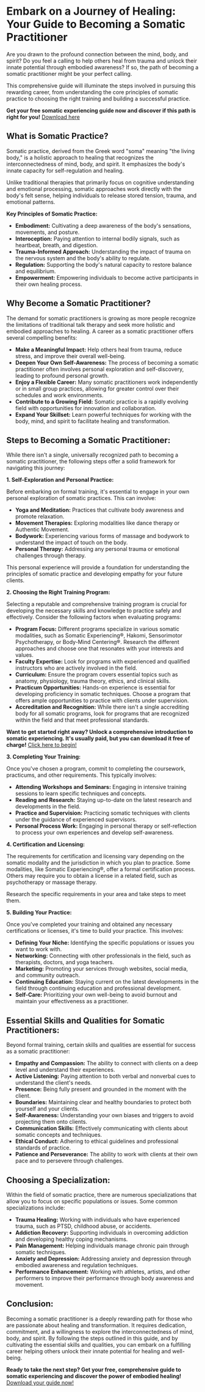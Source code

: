# Embark on a Journey of Healing: Your Guide to Becoming a Somatic Practitioner

Are you drawn to the profound connection between the mind, body, and spirit? Do you feel a calling to help others heal from trauma and unlock their innate potential through embodied awareness? If so, the path of becoming a somatic practitioner might be your perfect calling.

This comprehensive guide will illuminate the steps involved in pursuing this rewarding career, from understanding the core principles of somatic practice to choosing the right training and building a successful practice.

**Get your free somatic experiencing guide now and discover if this path is right for you!** [Download here](https://udemywork.com/somatic-practitioner)

## What is Somatic Practice?

Somatic practice, derived from the Greek word "soma" meaning "the living body," is a holistic approach to healing that recognizes the interconnectedness of mind, body, and spirit. It emphasizes the body's innate capacity for self-regulation and healing.

Unlike traditional therapies that primarily focus on cognitive understanding and emotional processing, somatic approaches work directly with the body's felt sense, helping individuals to release stored tension, trauma, and emotional patterns.

**Key Principles of Somatic Practice:**

*   **Embodiment:** Cultivating a deep awareness of the body's sensations, movements, and posture.
*   **Interoception:** Paying attention to internal bodily signals, such as heartbeat, breath, and digestion.
*   **Trauma-Informed Approach:** Understanding the impact of trauma on the nervous system and the body's ability to regulate.
*   **Regulation:** Supporting the body's natural capacity to restore balance and equilibrium.
*   **Empowerment:** Empowering individuals to become active participants in their own healing process.

## Why Become a Somatic Practitioner?

The demand for somatic practitioners is growing as more people recognize the limitations of traditional talk therapy and seek more holistic and embodied approaches to healing. A career as a somatic practitioner offers several compelling benefits:

*   **Make a Meaningful Impact:** Help others heal from trauma, reduce stress, and improve their overall well-being.
*   **Deepen Your Own Self-Awareness:** The process of becoming a somatic practitioner often involves personal exploration and self-discovery, leading to profound personal growth.
*   **Enjoy a Flexible Career:** Many somatic practitioners work independently or in small group practices, allowing for greater control over their schedules and work environments.
*   **Contribute to a Growing Field:** Somatic practice is a rapidly evolving field with opportunities for innovation and collaboration.
*   **Expand Your Skillset:** Learn powerful techniques for working with the body, mind, and spirit to facilitate healing and transformation.

## Steps to Becoming a Somatic Practitioner:

While there isn't a single, universally recognized path to becoming a somatic practitioner, the following steps offer a solid framework for navigating this journey:

**1. Self-Exploration and Personal Practice:**

Before embarking on formal training, it's essential to engage in your own personal exploration of somatic practices. This can involve:

*   **Yoga and Meditation:** Practices that cultivate body awareness and promote relaxation.
*   **Movement Therapies:** Exploring modalities like dance therapy or Authentic Movement.
*   **Bodywork:** Experiencing various forms of massage and bodywork to understand the impact of touch on the body.
*   **Personal Therapy:** Addressing any personal trauma or emotional challenges through therapy.

This personal experience will provide a foundation for understanding the principles of somatic practice and developing empathy for your future clients.

**2. Choosing the Right Training Program:**

Selecting a reputable and comprehensive training program is crucial for developing the necessary skills and knowledge to practice safely and effectively. Consider the following factors when evaluating programs:

*   **Program Focus:** Different programs specialize in various somatic modalities, such as Somatic Experiencing®, Hakomi, Sensorimotor Psychotherapy, or Body-Mind Centering®. Research the different approaches and choose one that resonates with your interests and values.
*   **Faculty Expertise:** Look for programs with experienced and qualified instructors who are actively involved in the field.
*   **Curriculum:** Ensure the program covers essential topics such as anatomy, physiology, trauma theory, ethics, and clinical skills.
*   **Practicum Opportunities:** Hands-on experience is essential for developing proficiency in somatic techniques. Choose a program that offers ample opportunities to practice with clients under supervision.
*   **Accreditation and Recognition:** While there isn't a single accrediting body for all somatic programs, look for programs that are recognized within the field and that meet professional standards.

**Want to get started right away? Unlock a comprehensive introduction to somatic experiencing. It's usually paid, but you can download it free of charge!** [Click here to begin!](https://udemywork.com/somatic-practitioner)

**3. Completing Your Training:**

Once you've chosen a program, commit to completing the coursework, practicums, and other requirements. This typically involves:

*   **Attending Workshops and Seminars:** Engaging in intensive training sessions to learn specific techniques and concepts.
*   **Reading and Research:** Staying up-to-date on the latest research and developments in the field.
*   **Practice and Supervision:** Practicing somatic techniques with clients under the guidance of experienced supervisors.
*   **Personal Process Work:** Engaging in personal therapy or self-reflection to process your own experiences and develop self-awareness.

**4. Certification and Licensing:**

The requirements for certification and licensing vary depending on the somatic modality and the jurisdiction in which you plan to practice. Some modalities, like Somatic Experiencing®, offer a formal certification process. Others may require you to obtain a license in a related field, such as psychotherapy or massage therapy.

Research the specific requirements in your area and take steps to meet them.

**5. Building Your Practice:**

Once you've completed your training and obtained any necessary certifications or licenses, it's time to build your practice. This involves:

*   **Defining Your Niche:** Identifying the specific populations or issues you want to work with.
*   **Networking:** Connecting with other professionals in the field, such as therapists, doctors, and yoga teachers.
*   **Marketing:** Promoting your services through websites, social media, and community outreach.
*   **Continuing Education:** Staying current on the latest developments in the field through continuing education and professional development.
*   **Self-Care:** Prioritizing your own well-being to avoid burnout and maintain your effectiveness as a practitioner.

## Essential Skills and Qualities for Somatic Practitioners:

Beyond formal training, certain skills and qualities are essential for success as a somatic practitioner:

*   **Empathy and Compassion:** The ability to connect with clients on a deep level and understand their experiences.
*   **Active Listening:** Paying attention to both verbal and nonverbal cues to understand the client's needs.
*   **Presence:** Being fully present and grounded in the moment with the client.
*   **Boundaries:** Maintaining clear and healthy boundaries to protect both yourself and your clients.
*   **Self-Awareness:** Understanding your own biases and triggers to avoid projecting them onto clients.
*   **Communication Skills:** Effectively communicating with clients about somatic concepts and techniques.
*   **Ethical Conduct:** Adhering to ethical guidelines and professional standards of practice.
*   **Patience and Perseverance:** The ability to work with clients at their own pace and to persevere through challenges.

## Choosing a Specialization:

Within the field of somatic practice, there are numerous specializations that allow you to focus on specific populations or issues. Some common specializations include:

*   **Trauma Healing:** Working with individuals who have experienced trauma, such as PTSD, childhood abuse, or accidents.
*   **Addiction Recovery:** Supporting individuals in overcoming addiction and developing healthy coping mechanisms.
*   **Pain Management:** Helping individuals manage chronic pain through somatic techniques.
*   **Anxiety and Depression:** Addressing anxiety and depression through embodied awareness and regulation techniques.
*   **Performance Enhancement:** Working with athletes, artists, and other performers to improve their performance through body awareness and movement.

## Conclusion:

Becoming a somatic practitioner is a deeply rewarding path for those who are passionate about healing and transformation. It requires dedication, commitment, and a willingness to explore the interconnectedness of mind, body, and spirit. By following the steps outlined in this guide, and by cultivating the essential skills and qualities, you can embark on a fulfilling career helping others unlock their innate potential for healing and well-being.

**Ready to take the next step? Get your free, comprehensive guide to somatic experiencing and discover the power of embodied healing!** [Download your guide now!](https://udemywork.com/somatic-practitioner)
